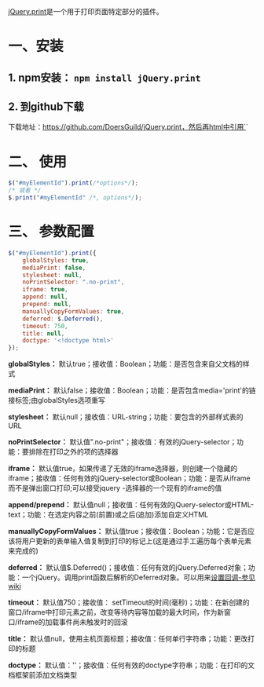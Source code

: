 [jQuery.print](https://github.com/DoersGuild/jQuery.print)是一个用于打印页面特定部分的插件。

# 一、安装

## 1. npm安装： `npm install jQuery.print`

## 2. 到github下载

下载地址：https://github.com/DoersGuild/jQuery.print，然后再html中引用`<script type="text/JavaScript" src="path/to/jquery.print.js"></script>`

# 二、 使用

```js
$("#myElementId").print(/*options*/);
/* 或者 */
$.print("#myElementId" /*, options*/);
```

# 三、 参数配置

```javascript
$("#myElementId").print({
    globalStyles: true,
    mediaPrint: false,
    stylesheet: null,
    noPrintSelector: ".no-print",
    iframe: true,
    append: null,
    prepend: null,
    manuallyCopyFormValues: true,
    deferred: $.Deferred(),
    timeout: 750,
    title: null,
    doctype: '<!doctype html>'
});
```

**globalStyles：** 默认true；接收值：Boolean；功能：是否包含来自父文档的样式

**mediaPrint：** 默认false；接收值：Boolean；功能：是否包含media='print'的链接标签;由globalStyles选项重写

**stylesheet：** 默认null；接收值：URL-string；功能：要包含的外部样式表的URL

**noPrintSelector：** 默认值".no-print"；接收值：有效的jQuery-selector；功能：要排除在打印之外的项的选择器

**iframe：** 默认值true，如果传递了无效的iframe选择器，则创建一个隐藏的iframe；接收值：任何有效的jQuery-selector或Boolean；功能：是否从iframe而不是弹出窗口打印;可以接受jquery -选择器的一个现有的iframe的值

**append/prepend：** 默认值null；接收值：任何有效的jQuery-selector或HTML-text；功能：在选定内容之前(前置)或之后(追加)添加自定义HTML

**manuallyCopyFormValues：** 默认值true；接收值：Boolean；功能：它是否应该将用户更新的表单输入值复制到打印的标记上(这是通过手工遍历每个表单元素来完成的)

**deferred：** 默认值$.Deferred()；接收值：任何有效的jQuery.Deferred对象；功能：一个jQuery。调用print函数后解析的Deferred对象。可以用来[设置回调-参见wiki](https://github.com/DoersGuild/jQuery.print/wiki/Using-the-deferred-option-to-set-up-a-callback-after-printing)

**timeout：** 默认值750；接收值： setTimeout的时间(毫秒)；功能：在新创建的窗口/iframe中打印元素之前，改变等待内容等加载的最大时间，作为新窗口/iframe的加载事件尚未触发时的回滚

**title：** 默认值null，使用主机页面标题；接收值：任何单行字符串；功能：更改打印的标题

**doctype：** 默认值：'<!doctype html>'；接收值：任何有效的doctype字符串；功能：在打印的文档框架前添加文档类型
